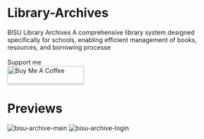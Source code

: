 # Library-Archives

BISU Library Archives
 A comprehensive library system designed specifically for schools, enabling efficient management of books, resources, and borrowing processe
<br>
<br>
Support me
<br>
<a href="https://www.buymeacoffee.com/kethtacatani" target="_blank"><img src="https://www.buymeacoffee.com/assets/img/custom_images/orange_img.png" alt="Buy Me A Coffee" style="height: 41px !important;width: 174px !important;box-shadow: 0px 3px 2px 0px rgba(190, 190, 190, 0.5) !important;-webkit-box-shadow: 0px 3px 2px 0px rgba(190, 190, 190, 0.5) !important;" ></a>
# Previews


![bisu-archive-main](https://github.com/kethtacatani/Library-Archives/assets/115775088/2e7bb96d-dcba-497d-a100-bf8dd6fce70d)
![bisu-archive-login](https://github.com/kethtacatani/Library-Archives/assets/115775088/30a0d54e-100b-4577-81fa-187495f1303c)

